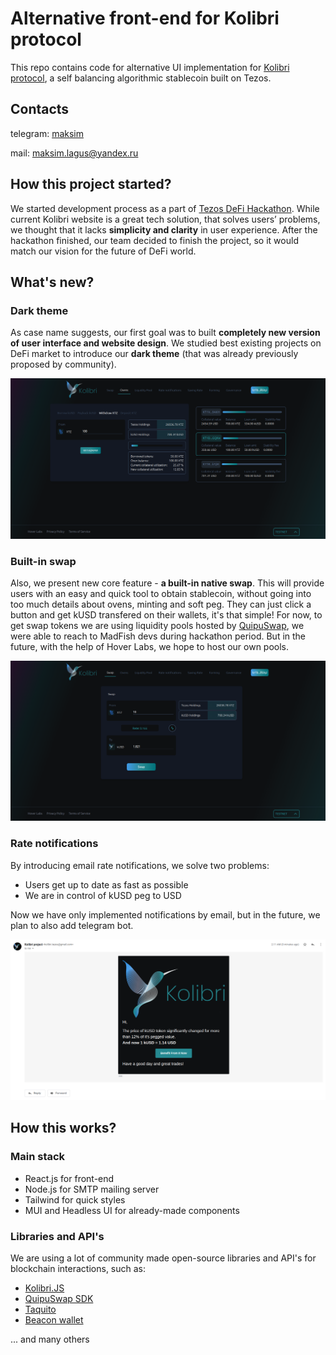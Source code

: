 # Alternative front-end for Kolibri protocol

This repo contains code for alternative UI implementation for [Kolibri protocol](https://kolibri.finance/), a self balancing algorithmic stablecoin built on Tezos.

## Contacts

telegram: [maksim](https://t.me/tiredofbeeing)

mail: maksim.lagus@yandex.ru

## How this project started?

We started development process as a part of [Tezos DeFi Hackathon](https://hackathon2022.tezos.org.ua/en/). While current Kolibri website is a great tech solution, that solves users’ problems, we thought that it lacks **simplicity and clarity** in user experience. After the hackathon finished, our team decided to finish the project, so it would match our vision for the future of DeFi world.

## What's new?

### Dark theme

As case name suggests, our first goal was to built **completely new version of user interface and website design**. We studied best existing projects on DeFi market to introduce our **dark theme** (that was already previously proposed by community). 

![oven screen](public/ov_scr.png)



### Built-in swap

Also, we present new core feature - **a built-in native swap**. This will provide users with an easy and quick tool to obtain stablecoin, without going into too much details about ovens, minting and soft peg. They can just click a button and get kUSD transfered on their wallets, it's that simple! For now, to get swap tokens we are using liquidity pools hosted by [QuipuSwap](https://quipuswap.com/swap/tez-KT193D4vozYnhGJQVtw7CoxxqphqUEEwK6Vb_0), we were able to reach to MadFish devs during hackathon period. But in the future, with the help of Hover Labs, we hope to host our own pools.

![swap](public/swap_scr1.png)



### Rate notifications

By introducing email rate notifications, we solve two problems:

- Users get up to date as fast as possible
- We are in control of kUSD peg to USD

Now we have only implemented notifications by email, but in the future, we plan to also add telegram bot.

![mail_image](public/mail_scr.png)



## How this works?

### Main stack

- React.js for front-end
- Node.js for SMTP mailing server
- Tailwind for quick styles
- MUI and Headless UI for already-made components

### Libraries and API's

We are using a lot of community made open-source libraries and API's for blockchain interactions, such as:

- [Kolibri.JS](https://github.com/Hover-Labs/kolibri-js)
- [QuipuSwap SDK](https://github.com/madfish-solutions/quipuswap-sdk)
- [Taquito](https://tezostaquito.io/)
- [Beacon wallet](https://docs.walletbeacon.io/)

... and many others

